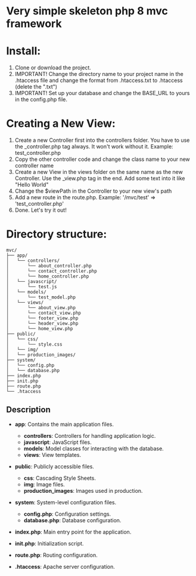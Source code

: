 # Very simple skeleton php 8 mvc framework

# Install:
1. Clone or download the project.
2. IMPORTANT! Change the directory name to your project name in the .htaccess file and change the format from .htaccess.txt to .htaccess (delete the ".txt")
3. IMPORTANT! Set up your database and change the BASE_URL to yours in the config.php file.

# Creating a New View: 
1. Create a new Controller first into the controllers folder. You have to use the _controller.php tag always. It won't work without it. Example: test_controller.php
2. Copy the other controller code and change the class name to your new controller name
3. Create a new View in the views folder on the same name as the new Controller. Use the _view.php tag in the end. Add some text into it like "Hello World"
4. Change the $viewPath in the Controller to your new view's path
5. Add a new route in the route.php. Example: '/mvc/test' => 'test_controller.php'
6. Done. Let's try it out!

# Directory structure:
```
mvc/ 
├── app/ 
│   └── controllers/ 
│       └── about_controller.php
│       └── contact_controller.php
│       └── home_controller.php
│   └── javascript/
│       └── test.js
│   └── models/ 
│       └── test_model.php 
│   └── views/ 
│       └── about_view.php 
│       └── contact_view.php 
│       └── footer_view.php 
│       └── header_view.php 
│       └── home_view.php 
├── public/ 
│   └── css/
│       └── style.css 
│   └── img/ 
│   └── production_images/
├── system/ 
│   └── config.php 
│   └── database.php 
├── index.php 
├── init.php 
├── route.php 
└── .htaccess
```

## Description

- **app**: Contains the main application files.
  - **controllers**: Controllers for handling application logic.
  - **javascript**: JavaScript files.
  - **models**: Model classes for interacting with the database.
  - **views**: View templates.

- **public**: Publicly accessible files.
  - **css**: Cascading Style Sheets.
  - **img**: Image files.
  - **production_images**: Images used in production.

- **system**: System-level configuration files.
  - **config.php**: Configuration settings.
  - **database.php**: Database configuration.

- **index.php**: Main entry point for the application.
- **init.php**: Initialization script.
- **route.php**: Routing configuration.
- **.htaccess**: Apache server configuration.
